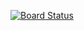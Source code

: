 [![Board Status](https://dev.azure.com/jacobedonahoe/f6709e87-d340-448a-bec6-2042909cf1af/0dde6827-d3ed-43d5-8700-22434f91a607/_apis/work/boardbadge/8ac440f7-6613-4e65-bf5e-1e0a82b336e9)](https://dev.azure.com/jacobedonahoe/f6709e87-d340-448a-bec6-2042909cf1af/_boards/board/t/0dde6827-d3ed-43d5-8700-22434f91a607/Microsoft.RequirementCategory)